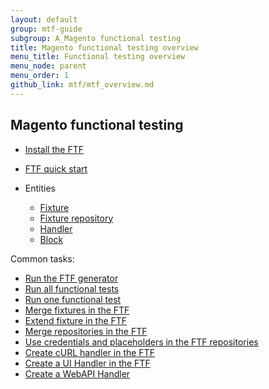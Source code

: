 ```yaml
---
layout: default
group: mtf-guide
subgroup: A_Magento functional testing
title: Magento functional testing overview
menu_title: Functional testing overview
menu_node: parent
menu_order: 1
github_link: mtf/mtf_overview.md
---
```


## Magento functional testing

* <a href="{{site.gdeurl}}mtf/mtf_installation.html">Install the FTF</a>
* <a href="{{site.gdeurl}}mtf/mtf_quickstart.html">FTF quick start</a>
*	Entities

	*	<a href="{{site.gdeurl}}mtf/mtf_entities/mtf_fixture.html#mtf_fixture_overview">Fixture</a>
	*	<a href="{{ site.gdeurl }}mtf/mtf_entities/mtf_fixture-repo.html">Fixture repository</a>
	*	<a href="{{ site.gdeurl }}mtf/mtf_entities/mtf_handler.html">Handler</a>
	*	<a href="{{ site.gdeurl }}mtf/mtf_entities/mtf_block.html">Block</a>

Common tasks:

* <a href="{{site.gdeurl}}mtf/mtf_quickstart/mtf_quickstart_environmemt.html#mtf_quickstart_env_generator">Run the FTF generator </a>
* <a href="{{site.gdeurl}}mtf/mtf_quickstart/mtf_quickstart_runtest.html#mtf_quickstart_testrun_all">Run all functional tests </a>
* <a href="{{site.gdeurl}}mtf/mtf_quickstart/mtf_quickstart_runtest.html#mtf_quickstart_testrun_one">Run one functional test </a>
* <a href="{{site.gdeurl}}mtf/mtf_entities/mtf_fixture.html#mtf_fixture_merge">Merge fixtures in the FTF </a>
* <a href="{{site.gdeurl}}mtf/mtf_entities/mtf_fixture.html#mtf_fixture_extend">Extend fixture in the FTF </a>
* <a href="{{site.gdeurl}}mtf/mtf_entities/mtf_fixture-repo.html#mtf_repository_merge">Merge repositories in the FTF </a>
* <a href="{{site.gdeurl}}mtf/mtf_entities/mtf_fixture-repo.html#mtf_repository_credent_iso">Use credentials and placeholders in the FTF repositories </a>  
* <a href="{{site.gdeurl}}mtf/mtf_entities/mtf_handler.html#mtf_handler_howto-create-curl">Create cURL handler in the FTF </a>
* <a href="{{site.gdeurl}}mtf/mtf_entities/mtf_handler.html#mtf_handler_howto-create-ui">Create a UI Handler in the FTF </a>
* <a href="{{site.gdeurl}}mtf/mtf_entities/mtf_handler.html#mtf_handler_howto-create-webapi">Create a WebAPI Handler </a>